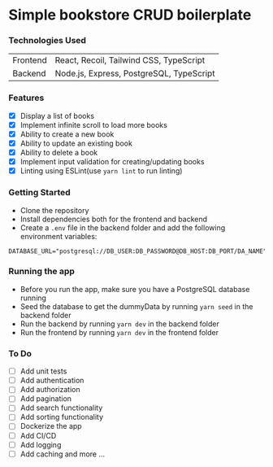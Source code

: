 # Simple bookstore CRUD boilerplate


### Technologies Used

|   |   |
|---|---|
| Frontend | React, Recoil, Tailwind CSS, TypeScript |
| Backend | Node.js, Express, PostgreSQL, TypeScript |

### Features
- [x] Display a list of books
- [x] Implement infinite scroll to load more books
- [x] Ability to create a new book
- [x] Ability to update an existing book
- [x] Ability to delete a book
- [x] Implement input validation for creating/updating books
- [x] Linting using ESLint(use `yarn lint` to run linting)

### Getting Started
- Clone the repository
- Install dependencies both for the frontend and backend
- Create a `.env` file in the backend folder and add the following environment variables:
```
DATABASE_URL="postgresql://DB_USER:DB_PASSWORD@DB_HOST:DB_PORT/DA_NAME"
```

### Running the app
- Before you run the app, make sure you have a PostgreSQL database running
- Seed the database to get the dummyData by running `yarn seed` in the backend folder
- Run the backend by running `yarn dev` in the backend folder
- Run the frontend by running `yarn dev` in the frontend folder

### To Do
- [ ] Add unit tests
- [ ] Add authentication
- [ ] Add authorization
- [ ] Add pagination
- [ ] Add search functionality
- [ ] Add sorting functionality
- [ ] Dockerize the app
- [ ] Add CI/CD
- [ ] Add logging
- [ ] Add caching and more ...
